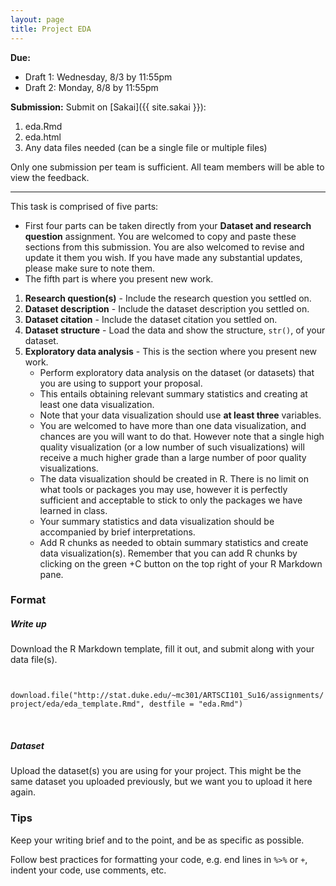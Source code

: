```yaml
---
layout: page
title: Project EDA
---
```


**Due:** 

- Draft 1: Wednesday, 8/3 by 11:55pm
- Draft 2: Monday, 8/8 by 11:55pm

**Submission:** Submit on [Sakai]({{ site.sakai }}): 

1. eda.Rmd
2. eda.html
3. Any data files needed (can be a single file or multiple files)

Only one submission per team is sufficient. All team members will be able to view the feedback.

* * *

This task is comprised of five parts: 

- First four parts can be taken directly from your **Dataset and research question** assignment. You are  welcomed to copy and paste these sections from this submission. You are also welcomed to revise and update it them you wish. If you have made any substantial updates, please make sure to note them.
- The fifth part is where you present new work.

1. **Research question(s)** - Include the research question you settled on. 
2. **Dataset description** - Include the dataset description you settled on. 
3. **Dataset citation** - Include the dataset citation you settled on.
4. **Dataset structure** - Load the data and show the structure, `str()`, of your dataset.
5. **Exploratory data analysis** - This is the section where you present new work. 
	- Perform exploratory data analysis on the dataset (or datasets) that you are using to support your proposal. 
	- This entails obtaining relevant summary statistics and creating at least one data visualization. 
	- Note that your data visualization should use **at least three** variables. 
	- You are welcomed to have more than one data visualization, and chances are you will want to do that. However note that a single high quality visualization (or a low number of such visualizations) will receive a much higher grade than a large number of poor quality visualizations. 
	- The data visualization should be created in R. There is no limit on what tools or packages you may use, however it is perfectly sufficient and acceptable to stick to only the packages we have learned in class. 
	- Your summary statistics and data visualization should be accompanied by brief interpretations.
	- Add R chunks as needed to obtain summary statistics and create data visualization(s). Remember that you can add R chunks by clicking on the green +C button on the top right of your R Markdown pane.

### Format

##### Write up

Download the R Markdown template, fill it out, and submit along with your data file(s).

<div class="highlight">
    <code>
    download.file("http://stat.duke.edu/~mc301/ARTSCI101_Su16/assignments/project/eda/eda_template.Rmd", destfile = "eda.Rmd")
    </code>
</div>
<br>

##### Dataset

Upload the dataset(s) you are using for your project. This might be the same dataset you uploaded previously, but we want you to upload it here again.

### Tips

Keep your writing brief and to the point, and be as specific as possible.

Follow best practices for formatting your code, e.g. end lines in `%>%` or `+`, indent your code, use comments, etc.